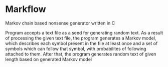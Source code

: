 # Markflow
Markov chain based nonsense generator written in C

Program accepts a text file as a seed for generating random text. As a result of processing the given text file, the program generates a Markov model, which describes each symbol present in the file at least once and a set of symbols which can follow that symbol, with probabilites of following attached to them. After that, the program generates random text of given length based on generated Markov model
